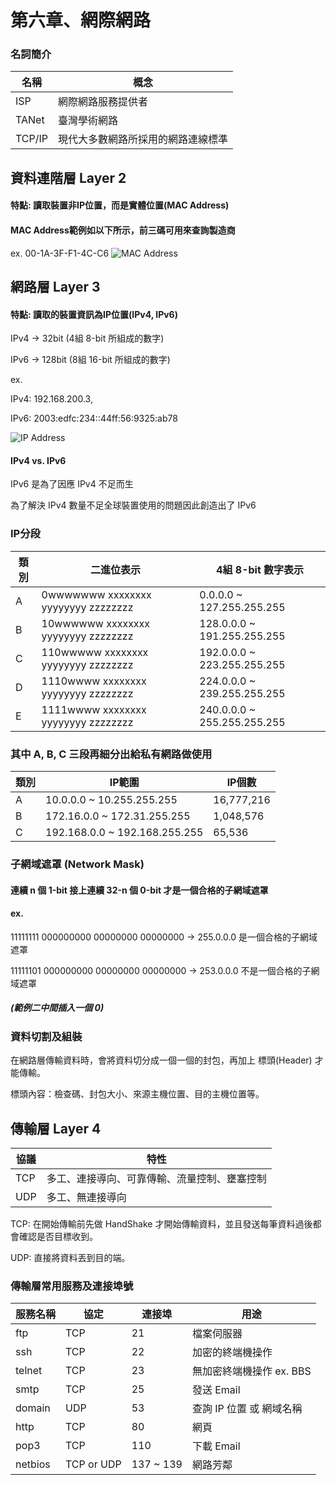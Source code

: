 # 第六章、網際網路

### 名詞簡介

| 名稱 | 概念 |
| ---- | ----  |
| ISP | 網際網路服務提供者 |
| TANet | 臺灣學術網路 |
| TCP/IP | 現代大多數網路所採用的網路連線標準 |

## 資料連階層 Layer 2

#### 特點: 讀取裝置非IP位置，而是實體位置(MAC Address)

#### MAC Address範例如以下所示，前三碼可用來查詢製造商

ex. 00-1A-3F-F1-4C-C6
![MAC Address](https://qph.cf2.quoracdn.net/main-qimg-56cb4714283066ff8a73cf15e6caf292)

## 網路層 Layer 3

#### 特點: 讀取的裝置資訊為IP位置(IPv4, IPv6)

IPv4 -> 32bit (4組 8-bit 所組成的數字)

IPv6 -> 128bit (8組 16-bit 所組成的數字)

ex.

IPv4: 192.168.200.3,

IPv6: 2003:edfc:234::44ff:56:9325:ab78

![IP Address](https://www.scaleuptech.com/wp-content/uploads/2021/07/ipv4-vs-ipv6.jpg)

#### IPv4 vs. IPv6

IPv6 是為了因應 IPv4 不足而生

為了解決 IPv4 數量不足全球裝置使用的問題因此創造出了 IPv6

### IP分段

| 類別 | 二進位表示 | 4組 8-bit 數字表示 |
| --- | ---------| ----------------- |
| A | 0wwwwwww xxxxxxxx yyyyyyyy zzzzzzzz | 0.0.0.0 ~ 127.255.255.255 |
| B | 10wwwwww xxxxxxxx yyyyyyyy zzzzzzzz | 128.0.0.0 ~ 191.255.255.255 |
| C | 110wwwww xxxxxxxx yyyyyyyy zzzzzzzz | 192.0.0.0 ~ 223.255.255.255 |
| D | 1110wwww xxxxxxxx yyyyyyyy zzzzzzzz | 224.0.0.0 ~ 239.255.255.255 |
| E | 1111wwww xxxxxxxx yyyyyyyy zzzzzzzz | 240.0.0.0 ~ 255.255.255.255 |

### 其中 A, B, C 三段再細分出給私有網路做使用

| 類別 | IP範圍 | IP個數 |
| --- | ------ | ------ |
| A | 10.0.0.0 ~ 10.255.255.255 | 16,777,216 |
| B | 172.16.0.0 ~ 172.31.255.255 | 1,048,576 |
| C | 192.168.0.0 ~ 192.168.255.255 | 65,536 |

### 子網域遮罩 (Network Mask)

#### 連續 n 個 1-bit 接上連續 32-n 個 0-bit 才是一個合格的子網域遮罩

#### ex.

11111111 000000000 00000000 00000000 -> 255.0.0.0 是一個合格的子網域遮罩

11111101 000000000 00000000 00000000 -> 253.0.0.0 不是一個合格的子網域遮罩

##### (範例二中間插入一個 0)

### 資料切割及組裝

在網路層傳輸資料時，會將資料切分成一個一個的封包，再加上 標頭(Header) 才能傳輸。

標頭內容：檢查碼、封包大小、來源主機位置、目的主機位置等。

## 傳輸層 Layer 4

| 協議 | 特性 |
| --- | ---- |
| TCP | 多工、連接導向、可靠傳輸、流量控制、壅塞控制 |
| UDP | 多工、無連接導向 |

TCP: 在開始傳輸前先做 HandShake 才開始傳輸資料，並且發送每筆資料過後都會確認是否目標收到。

UDP: 直接將資料丟到目的端。

### 傳輸層常用服務及連接埠號

| 服務名稱 | 協定 | 連接埠 | 用途 |
| - | - | - | - |
| ftp | TCP | 21 | 檔案伺服器 |
| ssh | TCP | 22 | 加密的終端機操作 |
| telnet | TCP | 23 | 無加密終端機操作 ex. BBS |
| smtp | TCP | 25 | 發送 Email |
| domain | UDP | 53 | 查詢 IP 位置 或 網域名稱 |
| http | TCP | 80 | 網頁 |
| pop3 | TCP | 110 | 下載 Email |
| netbios | TCP or UDP | 137 ~ 139 | 網路芳鄰 |